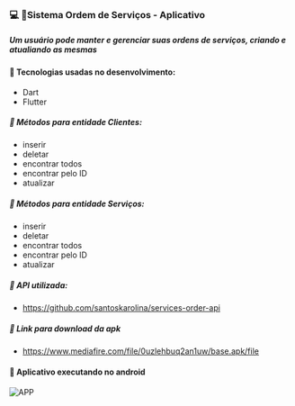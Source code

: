 ### :computer: :pushpin:Sistema Ordem de Serviços - Aplicativo 

##### Um usuário pode manter e gerenciar suas ordens de serviços, criando e atualiando as mesmas

#### :small_blue_diamond: Tecnologias usadas no desenvolvimento:
- Dart
- Flutter

##### :small_blue_diamond: Métodos para entidade Clientes:
- inserir
- deletar
- encontrar todos
- encontrar pelo ID
- atualizar

##### :small_blue_diamond: Métodos para entidade Serviços:
- inserir
- deletar
- encontrar todos
- encontrar pelo ID
- atualizar

##### :small_blue_diamond: API utilizada:
- https://github.com/santoskarolina/services-order-api

##### :small_blue_diamond: Link para download da apk
- https://www.mediafire.com/file/0uzlehbuq2an1uw/base.apk/file

#### :small_blue_diamond: Aplicativo executando no android
![APP](https://github.com/santoskarolina/html/blob/main/app/services-on-app.gif)
